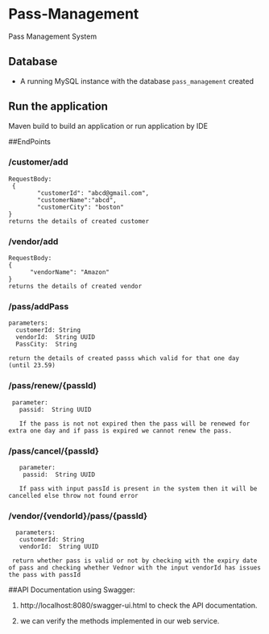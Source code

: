 # Pass-Management
Pass Management System

## Database
* A running MySQL instance with the database `pass_management` created



## Run the application
Maven build to build an application or run application by IDE

##EndPoints
### /customer/add

    RequestBody:
     {
		  	"customerId": "abcd@gmail.com",
		  	"customerName":"abcd",
		  	"customerCity": "boston"
    }
    returns the details of created customer 
    
### /vendor/add

    RequestBody:
    {
		  "vendorName": "Amazon"
    }
    returns the details of created vendor
  
### /pass/addPass

    parameters:
      customerId: String
      vendorId:  String UUID
      PassCity:  String
    
    return the details of created passs which valid for that one day (until 23.59)
    
    
### /pass/renew/{passId)
 
     parameter:
       passid:  String UUID
       
       If the pass is not not expired then the pass will be renewed for extra one day and if pass is expired we cannot renew the pass.
       
       
### /pass/cancel/{passId}
    
       parameter:
        passid:  String UUID
       
       If pass with input passId is present in the system then it will be cancelled else throw not found error
       
 
### /vendor/{vendorId}/pass/{passId}
      parameters:
       customerId: String
       vendorId:  String UUID
    
     return whether pass is valid or not by checking with the expiry date of pass and checking whether Vednor with the input vendorId has issues the pass with passId
    

##API Documentation using Swagger:

  1. http://localhost:8080/swagger-ui.html to check the API documentation.

  2. we can verify the methods implemented in our web service. 
    
